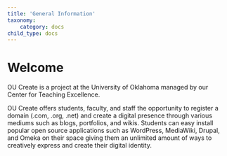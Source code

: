 ```yaml
---
title: 'General Information'
taxonomy:
    category: docs
child_type: docs
---
```


# Welcome

OU Create is a project at the University of Oklahoma managed by our Center for Teaching Excellence.

OU Create offers students, faculty, and staff the opportunity to register a domain (.com, .org, .net) and create a digital presence through various mediums such as blogs, portfolios, and wikis. Students can easy install popular open source applications such as WordPress, MediaWiki, Drupal, and Omeka on their space giving them an unlimited amount of ways to creatively express and create their digital identity.
